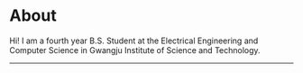 # About
Hi! I am a fourth year B.S. Student at the Electrical Engineering and Computer Science in Gwangju Institute of Science and Technology. 


---
